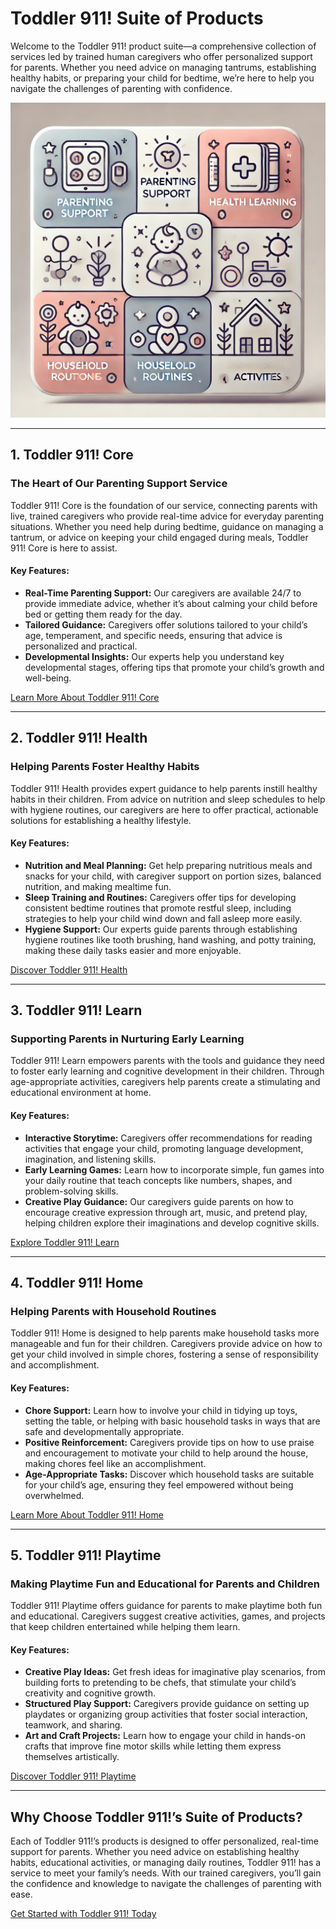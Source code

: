 
# Toddler 911! Suite of Products

Welcome to the Toddler 911! product suite—a comprehensive collection of services led by trained human caregivers who offer personalized support for parents. Whether you need advice on managing tantrums, establishing healthy habits, or preparing your child for bedtime, we’re here to help you navigate the challenges of parenting with confidence.

![Toddler 911! Suite of Products](https://raw.githubusercontent.com/ruskibenya/toddler-911/main/assets/images/products-suite.png)

---

## 1. **Toddler 911! Core**

### The Heart of Our Parenting Support Service

Toddler 911! Core is the foundation of our service, connecting parents with live, trained caregivers who provide real-time advice for everyday parenting situations. Whether you need help during bedtime, guidance on managing a tantrum, or advice on keeping your child engaged during meals, Toddler 911! Core is here to assist.

#### Key Features:
- **Real-Time Parenting Support:** Our caregivers are available 24/7 to provide immediate advice, whether it’s about calming your child before bed or getting them ready for the day.
- **Tailored Guidance:** Caregivers offer solutions tailored to your child’s age, temperament, and specific needs, ensuring that advice is personalized and practical.
- **Developmental Insights:** Our experts help you understand key developmental stages, offering tips that promote your child’s growth and well-being.

[Learn More About Toddler 911! Core](#)

---

## 2. **Toddler 911! Health**

### Helping Parents Foster Healthy Habits

Toddler 911! Health provides expert guidance to help parents instill healthy habits in their children. From advice on nutrition and sleep schedules to help with hygiene routines, our caregivers are here to offer practical, actionable solutions for establishing a healthy lifestyle.

#### Key Features:
- **Nutrition and Meal Planning:** Get help preparing nutritious meals and snacks for your child, with caregiver support on portion sizes, balanced nutrition, and making mealtime fun.
- **Sleep Training and Routines:** Caregivers offer tips for developing consistent bedtime routines that promote restful sleep, including strategies to help your child wind down and fall asleep more easily.
- **Hygiene Support:** Our experts guide parents through establishing hygiene routines like tooth brushing, hand washing, and potty training, making these daily tasks easier and more enjoyable.

[Discover Toddler 911! Health](#)

---

## 3. **Toddler 911! Learn**

### Supporting Parents in Nurturing Early Learning

Toddler 911! Learn empowers parents with the tools and guidance they need to foster early learning and cognitive development in their children. Through age-appropriate activities, caregivers help parents create a stimulating and educational environment at home.

#### Key Features:
- **Interactive Storytime:** Caregivers offer recommendations for reading activities that engage your child, promoting language development, imagination, and listening skills.
- **Early Learning Games:** Learn how to incorporate simple, fun games into your daily routine that teach concepts like numbers, shapes, and problem-solving skills.
- **Creative Play Guidance:** Our caregivers guide parents on how to encourage creative expression through art, music, and pretend play, helping children explore their imaginations and develop cognitive skills.

[Explore Toddler 911! Learn](#)

---

## 4. **Toddler 911! Home**

### Helping Parents with Household Routines

Toddler 911! Home is designed to help parents make household tasks more manageable and fun for their children. Caregivers provide advice on how to get your child involved in simple chores, fostering a sense of responsibility and accomplishment.

#### Key Features:
- **Chore Support:** Learn how to involve your child in tidying up toys, setting the table, or helping with basic household tasks in ways that are safe and developmentally appropriate.
- **Positive Reinforcement:** Caregivers provide tips on how to use praise and encouragement to motivate your child to help around the house, making chores feel like an accomplishment.
- **Age-Appropriate Tasks:** Discover which household tasks are suitable for your child’s age, ensuring they feel empowered without being overwhelmed.

[Learn More About Toddler 911! Home](#)

---

## 5. **Toddler 911! Playtime**

### Making Playtime Fun and Educational for Parents and Children

Toddler 911! Playtime offers guidance for parents to make playtime both fun and educational. Caregivers suggest creative activities, games, and projects that keep children entertained while helping them learn.

#### Key Features:
- **Creative Play Ideas:** Get fresh ideas for imaginative play scenarios, from building forts to pretending to be chefs, that stimulate your child’s creativity and cognitive growth.
- **Structured Play Support:** Caregivers provide guidance on setting up playdates or organizing group activities that foster social interaction, teamwork, and sharing.
- **Art and Craft Projects:** Learn how to engage your child in hands-on crafts that improve fine motor skills while letting them express themselves artistically.

[Discover Toddler 911! Playtime](#)

---

## Why Choose Toddler 911!’s Suite of Products?

Each of Toddler 911!’s products is designed to offer personalized, real-time support for parents. Whether you need advice on establishing healthy habits, educational activities, or managing daily routines, Toddler 911! has a service to meet your family’s needs. With our trained caregivers, you’ll gain the confidence and knowledge to navigate the challenges of parenting with ease.

[Get Started with Toddler 911! Today](#)
